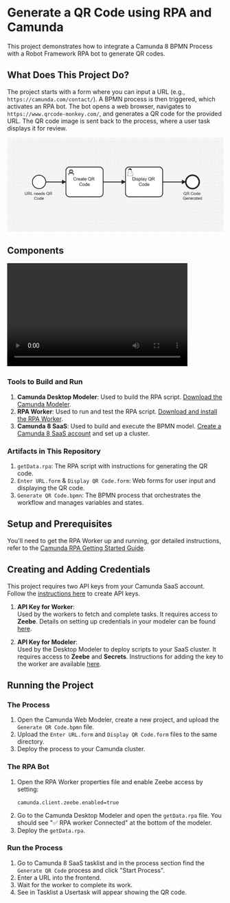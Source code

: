 # Generate a QR Code using RPA and Camunda
This project demonstrates how to integrate a Camunda 8 BPMN Process with a Robot Framework RPA bot to generate QR codes.

## What Does This Project Do?

The project starts with a form where you can input a URL (e.g., `https://camunda.com/contact/`). A BPMN process is then triggered, which activates an RPA bot. The bot opens a web browser, navigates to `https://www.qrcode-monkey.com/`, and generates a QR code for the provided URL. The QR code image is sent back to the process, where a user task displays it for review.

![BPMN Process](./img/bpmn-rpa-qr-process.png)


## Components

<video width="420" height="240" controls>
  <source src="./img/RPAElements.mp4" type="video/mp4">
</video>

### Tools to Build and Run
1. **Camunda Desktop Modeler**: Used to build the RPA script. [Download the Camunda Modeler](https://camunda.com/download/modeler/).
2. **RPA Worker**: Used to run and test the RPA script. [Download and install the RPA Worker](https://github.com/camunda/rpa-worker/releases).
3. **Camunda 8 SaaS**: Used to build and execute the BPMN model. [Create a Camunda 8 SaaS account](https://modeler.camunda.io/) and set up a cluster.

### Artifacts in This Repository
1. `getData.rpa`: The RPA script with instructions for generating the QR code.
2. `Enter URL.form` & `Display QR Code.form`: Web forms for user input and displaying the QR code.
3. `Generate QR Code.bpmn`: The BPMN process that orchestrates the workflow and manages variables and states.

## Setup and Prerequisites

You'll need to get the RPA Worker up and running, gor detailed instructions, refer to the [Camunda RPA Getting Started Guide](https://docs.camunda.io/docs/8.7/components/rpa/getting-started/).

## Creating and Adding Credentials

This project requires two API keys from your Camunda SaaS account. Follow the [instructions here](https://docs.camunda.io/docs/8.7/components/console/manage-clusters/manage-api-clients/) to create API keys.

1. **API Key for Worker**:  
   Used by the workers to fetch and complete tasks. It requires access to **Zeebe**. Details on setting up credentials in your modeler can be found [here](https://docs.camunda.io/docs/components/modeler/desktop-modeler/connect-to-camunda-8/).

2. **API Key for Modeler**:  
   Used by the Desktop Modeler to deploy scripts to your SaaS cluster. It requires access to **Zeebe** and **Secrets**. Instructions for adding the key to the worker are available [here](https://github.com/camunda/rpa-worker/releases).

## Running the Project

### The Process
1. Open the Camunda Web Modeler, create a new project, and upload the `Generate QR Code.bpmn` file.
2. Upload the `Enter URL.form` and `Display QR Code.form` files to the same directory.
3. Deploy the process to your Camunda cluster.

### The RPA Bot
1. Open the RPA Worker properties file and enable Zeebe access by setting:
   ```properties
   camunda.client.zeebe.enabled=true
   ```
2. Go to the Camunda Desktop Modeler and open the `getData.rpa` file. You should see "✅ RPA worker Connected" at the bottom of the modeler.
3. Deploy the `getData.rpa`.

### Run the Process
1. Go to Camunda 8 SaaS tasklist and in the process section find the `Generate QR Code` process and click "Start Process".
2. Enter a URL into the frontend.
3. Wait for the worker to complete its work.
4. See in Tasklist a Usertask will appear showing the QR code.
